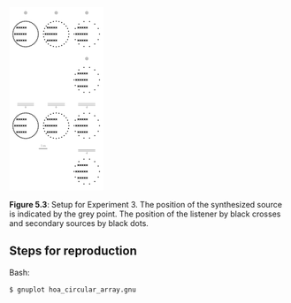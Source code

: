 ![Fig 5.3](fig5_03.png)

**Figure 5.3**: Setup for Experiment 3. The
position of the synthesized source is
indicated by the grey point. The position
of the listener by black crosses and
secondary sources by black dots.

## Steps for reproduction

Bash:
```Bash
$ gnuplot hoa_circular_array.gnu
```
